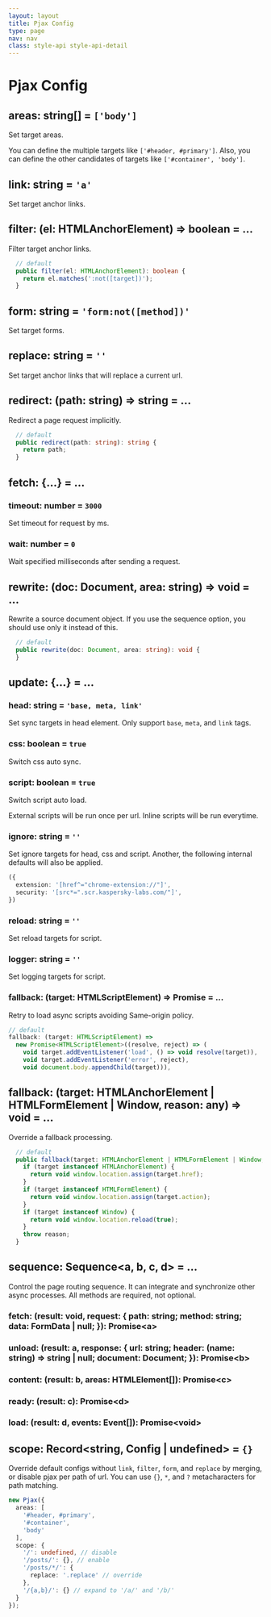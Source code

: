 ```yaml
---
layout: layout
title: Pjax Config
type: page
nav: nav
class: style-api style-api-detail
---
```


# Pjax Config

## areas: string[] = `['body']`

Set target areas.

You can define the multiple targets like `['#header, #primary']`.
Also, you can define the other candidates of targets like `['#container', 'body']`. 

## link: string = `'a'`

Set target anchor links.

## filter: (el: HTMLAnchorElement) => boolean = ...

Filter target anchor links.

```ts
  // default
  public filter(el: HTMLAnchorElement): boolean {
    return el.matches(':not([target])');
  }
```

## form: string = `'form:not([method])'`

Set target forms.

## replace: string = `''`

Set target anchor links that will replace a current url.

## redirect: (path: string) => string = ...

Redirect a page request implicitly.

```ts
  // default
  public redirect(path: string): string {
    return path;
  }
```

## fetch: {...} = ...

### timeout: number = `3000`

Set timeout for request by ms.

### wait: number = `0`

Wait specified milliseconds after sending a request.

## rewrite: (doc: Document, area: string) => void = ...

Rewrite a source document object.
If you use the sequence option, you should use only it instead of this.

```ts
  // default
  public rewrite(doc: Document, area: string): void {
  }
```

## update: {...} = ...

### head: string = `'base, meta, link'`

Set sync targets in head element. Only support `base`, `meta`, and `link` tags.

### css: boolean = `true`

Switch css auto sync.

### script: boolean = `true`

Switch script auto load.

External scripts will be run once per url.
Inline scripts will be run everytime.

### ignore: string = `''`

Set ignore targets for head, css and script.
Another, the following internal defaults will also be applied.

```ts
({
  extension: '[href^="chrome-extension://"]',
  security: '[src*=".scr.kaspersky-labs.com/"]',
})
```

### reload: string = `''`

Set reload targets for script.

### logger: string = `''`

Set logging targets for script.

### fallback: (target: HTMLScriptElement) => Promise<HTMLScriptElement> = ...

Retry to load async scripts avoiding Same-origin policy.

```ts
// default
fallback: (target: HTMLScriptElement) =>
  new Promise<HTMLScriptElement>((resolve, reject) => (
    void target.addEventListener('load', () => void resolve(target)),
    void target.addEventListener('error', reject),
    void document.body.appendChild(target))),
```

## fallback: (target: HTMLAnchorElement | HTMLFormElement | Window, reason: any) => void = ...

Override a fallback processing.

```ts
  // default
  public fallback(target: HTMLAnchorElement | HTMLFormElement | Window, reason: any): void {
    if (target instanceof HTMLAnchorElement) {
      return void window.location.assign(target.href);
    }
    if (target instanceof HTMLFormElement) {
      return void window.location.assign(target.action);
    }
    if (target instanceof Window) {
      return void window.location.reload(true);
    }
    throw reason;
  }
```

## sequence: Sequence<a, b, c, d> = ...

Control the page routing sequence.
It can integrate and synchronize other async processes.
All methods are required, not optional.

### fetch: (result: void, request: { path: string; method: string; data: FormData | null; }): Promise\<a>

### unload: (result: a, response: { url: string; header: (name: string) => string | null; document: Document; }): Promise\<b>

### content: (result: b, areas: HTMLElement[]): Promise\<c>

### ready: (result: c): Promise\<d>

### load: (result: d, events: Event[]): Promise\<void>

## scope: Record<string, Config | undefined> = `{}`

Override default configs without `link`, `filter`, `form`, and `replace` by merging, or disable pjax per path of url.
You can use `{}`, `*`, and `?` metacharacters for path matching.

```ts
new Pjax({
  areas: [
    '#header, #primary',
    '#container',
    'body'
  ],
  scope: {
    '/': undefined, // disable
    '/posts/': {}, // enable
    '/posts/*/': {
      replace: '.replace' // override
    },
    '/{a,b}/': {} // expand to '/a/' and '/b/'
  }
});
```
